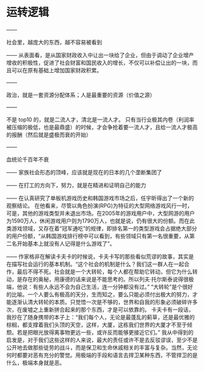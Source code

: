 # 运转逻辑

——

社会里，越庞大的东西，越不容易被看到

——
从表面看，是从国家财政收入中让出一块给了企业，但由于调动了企业增产增收的积极性，促进了社会财富和国民收入的增长，不仅可以补偿让出的一块，而且可以在原有基础上增加国家财政积累。

——

政治，就是一套资源分配体系；人是最重要的资源（价值之源）

——

不是 top10 的，就是二流人才，清北是一流人才。
只有当行业极其内卷（利润率被压缩的极低，也是最鼎盛）的时候，才会争抢着要一流人才，且给一流人才极高的报酬（然后就是盛极而衰的开始）

——

血统论千百年不衰

——
家族社会形态的顶峰，应该就是现在的日本的几个垄断集团了

——
在打工的方向下，努力，就是在精进和证明自己的能力

——
在认真研究了单板机游戏历史和韩国游戏市场之后，任宇昕得出了一个新的观察结论。
在他看来，尽管以角色扮演(RPG)为特征的大型网络游戏风行一时，可是，其他的游戏类型并未退出市场。在2005年的游戏用户中，大型网游的用户为1590万人，休闲游戏用户则为1790万人，也就是说，仍有很大的份额。而在此类游戏领域，又存在着“冠军通吃”的规律，即排名第一的类型游戏会占据绝大部分的用户份额，“从韩国游戏排行榜中可以看到，有些领域只有第一名很重要，从第二名开始基本上就没有人记得是什么游戏了”。

——
作家格非在解读卡夫卡的时候说，卡夫卡写的那些看似荒谬的故事，其实是在描写社会运行的基本机制。“这个社会的机制是什么？我们这一群人在一起合作，最后不得不死。社会就是一个大转轮，每个人都在帮助它转动，但它为什么转动，是存在的奥秘，用康德的话来说是不能思考的。所以列夫·托尔斯泰说得很极端，他说：有些人永远不会为自己生活，连一分钟都没有过。”
“大转轮”是个很好的比喻。一个人要么有极高的天分，生而知之，要么只能必须付出极大的努力，才能逐渐认清大转轮的本质。只觉悟一次是不够的，世界和自我的形象必须破碎许多次，在废墟之上重新拼合起来的那个东西，才是可以依靠的。
卡夫卡有一段话，我抄在了随身携带的本子上：“我们每个人，无论是最蓬乱的蓟草，还是最优雅的棕榈，都支撑着我们头顶的天空，这样，大厦，这栋我们世界的大厦才不至于倾颓。若是把眼光放得离事物更远一些，或许反而能够更接近它们。”
我从中得到的启发是，对于我们这些这样的人来说，最大的责任或许不是去反驳谬误，至少不是公开地去做那些徒劳的战斗，而是保卫和生命休戚相关的丰富与复杂。当然，无论何时都要对恶有充分的警觉。用极端的手段和语言去捍卫某种东西，不管捍卫的是什么，极端本身就是恶。







































